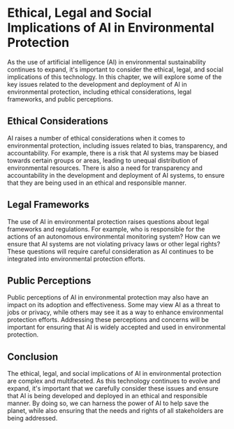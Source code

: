 Ethical, Legal and Social Implications of AI in Environmental Protection
================================================================================================================================================================

As the use of artificial intelligence (AI) in environmental sustainability continues to expand, it's important to consider the ethical, legal, and social implications of this technology. In this chapter, we will explore some of the key issues related to the development and deployment of AI in environmental protection, including ethical considerations, legal frameworks, and public perceptions.

Ethical Considerations
----------------------

AI raises a number of ethical considerations when it comes to environmental protection, including issues related to bias, transparency, and accountability. For example, there is a risk that AI systems may be biased towards certain groups or areas, leading to unequal distribution of environmental resources. There is also a need for transparency and accountability in the development and deployment of AI systems, to ensure that they are being used in an ethical and responsible manner.

Legal Frameworks
----------------

The use of AI in environmental protection raises questions about legal frameworks and regulations. For example, who is responsible for the actions of an autonomous environmental monitoring system? How can we ensure that AI systems are not violating privacy laws or other legal rights? These questions will require careful consideration as AI continues to be integrated into environmental protection efforts.

Public Perceptions
------------------

Public perceptions of AI in environmental protection may also have an impact on its adoption and effectiveness. Some may view AI as a threat to jobs or privacy, while others may see it as a way to enhance environmental protection efforts. Addressing these perceptions and concerns will be important for ensuring that AI is widely accepted and used in environmental protection.

Conclusion
----------

The ethical, legal, and social implications of AI in environmental protection are complex and multifaceted. As this technology continues to evolve and expand, it's important that we carefully consider these issues and ensure that AI is being developed and deployed in an ethical and responsible manner. By doing so, we can harness the power of AI to help save the planet, while also ensuring that the needs and rights of all stakeholders are being addressed.
